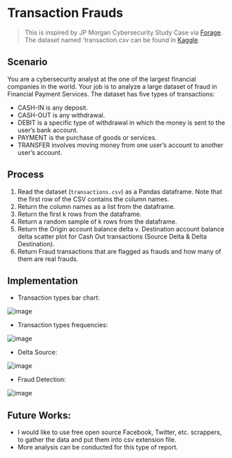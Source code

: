 # Transaction Frauds
> This is inspired by JP Morgan Cybersecurity Study Case via [Forage](https://www.theforage.com/simulations/jpmorgan/cybersecurity-0acj). The dataset named 'transaction.csv can be found in [Kaggle](https://www.kaggle.com/ealaxi/paysim1/version/2).

## Scenario 
You are a cybersecurity analyst at the one of the largest financial companies in the world. Your job is to analyze a large dataset of fraud in Financial Payment Services. 
The dataset has five types of transactions:
* CASH-IN is any deposit.
* CASH-OUT is any withdrawal.
* DEBIT is a specific type of withdrawal in which the money is sent to the user’s bank account.
* PAYMENT is the purchase of goods or services.
* TRANSFER involves moving money from one user’s account to another user’s account.

## Process
1. Read the dataset (`transactions.csv`) as a Pandas dataframe. Note that the first row of the CSV contains the column names.
2. Return the column names as a list from the dataframe.
3. Return the first k rows from the dataframe.
4. Return a random sample of k rows from the dataframe.
5. Return the Origin account balance delta v. Destination account balance delta scatter plot for Cash Out transactions (Source Delta & Delta Destination).
6. Return Fraud transactions that are flagged as frauds and how many of them are real frauds. 

## Implementation
* Transaction types bar chart:
  
![image](https://github.com/ryptozee/Python-Cybersecurity-Transaction-Fraud/assets/135963482/0f46f286-3a5a-4744-b4a1-6d84040edb56)

* Transaction types frequencies:

![image](https://github.com/ryptozee/Python-Cybersecurity-Transaction-Fraud/assets/135963482/fe2ea599-140f-4ece-a11c-00b95008a9ba)

* Delta Source:

![image](https://github.com/ryptozee/Python-Cybersecurity-Transaction-Fraud/assets/135963482/db06a7c5-c27b-4395-b344-cf7ca86b40d0)

* Fraud Detection:

![image](https://github.com/ryptozee/Python-Cybersecurity-Transaction-Fraud/assets/135963482/686aae69-2cf1-4480-80dd-3fa8250573b2)

## Future Works: 
* I would like to use free open source Facebook, Twitter, etc. scrappers, to gather the data and put them into csv extension file.
* More analysis can be conducted for this type of report. 
